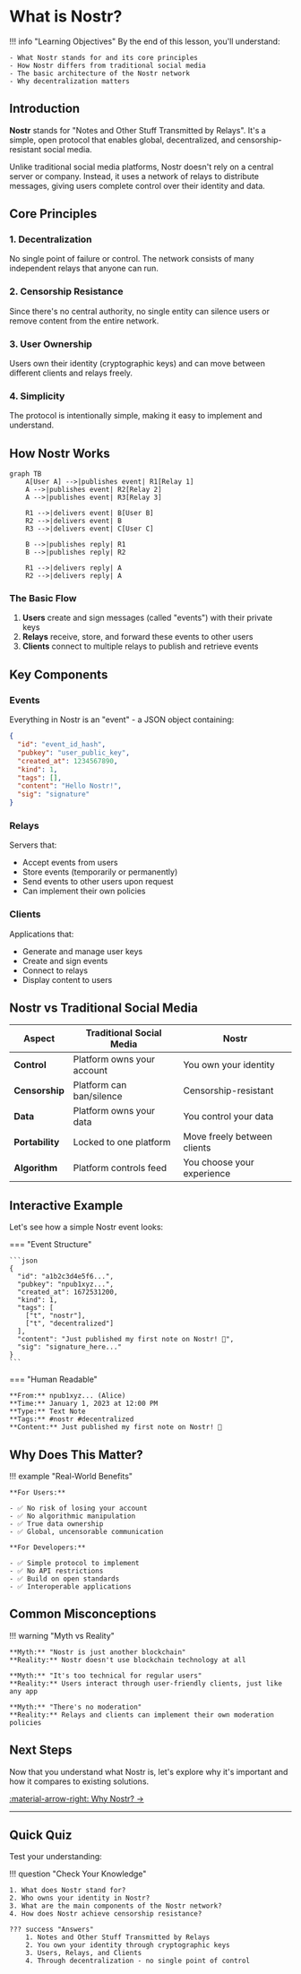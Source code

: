 # What is Nostr?

!!! info "Learning Objectives"
    By the end of this lesson, you'll understand:
    
    - What Nostr stands for and its core principles
    - How Nostr differs from traditional social media
    - The basic architecture of the Nostr network
    - Why decentralization matters

## Introduction

**Nostr** stands for "Notes and Other Stuff Transmitted by Relays". It's a simple, open protocol that enables global, decentralized, and censorship-resistant social media.

Unlike traditional social media platforms, Nostr doesn't rely on a central server or company. Instead, it uses a network of relays to distribute messages, giving users complete control over their identity and data.

## Core Principles

### 1. Decentralization
No single point of failure or control. The network consists of many independent relays that anyone can run.

### 2. Censorship Resistance
Since there's no central authority, no single entity can silence users or remove content from the entire network.

### 3. User Ownership
Users own their identity (cryptographic keys) and can move between different clients and relays freely.

### 4. Simplicity
The protocol is intentionally simple, making it easy to implement and understand.

## How Nostr Works

```mermaid
graph TB
    A[User A] -->|publishes event| R1[Relay 1]
    A -->|publishes event| R2[Relay 2]
    A -->|publishes event| R3[Relay 3]
    
    R1 -->|delivers event| B[User B]
    R2 -->|delivers event| B
    R3 -->|delivers event| C[User C]
    
    B -->|publishes reply| R1
    B -->|publishes reply| R2
    
    R1 -->|delivers reply| A
    R2 -->|delivers reply| A
```

### The Basic Flow

1. **Users** create and sign messages (called "events") with their private keys
2. **Relays** receive, store, and forward these events to other users
3. **Clients** connect to multiple relays to publish and retrieve events

## Key Components

### Events
Everything in Nostr is an "event" - a JSON object containing:

```json
{
  "id": "event_id_hash",
  "pubkey": "user_public_key", 
  "created_at": 1234567890,
  "kind": 1,
  "tags": [],
  "content": "Hello Nostr!",
  "sig": "signature"
}
```

### Relays
Servers that:

- Accept events from users
- Store events (temporarily or permanently)
- Send events to other users upon request
- Can implement their own policies

### Clients
Applications that:

- Generate and manage user keys
- Create and sign events
- Connect to relays
- Display content to users

## Nostr vs Traditional Social Media

| Aspect | Traditional Social Media | Nostr |
|--------|-------------------------|-------|
| **Control** | Platform owns your account | You own your identity |
| **Censorship** | Platform can ban/silence | Censorship-resistant |
| **Data** | Platform owns your data | You control your data |
| **Portability** | Locked to one platform | Move freely between clients |
| **Algorithm** | Platform controls feed | You choose your experience |

## Interactive Example

Let's see how a simple Nostr event looks:

=== "Event Structure"

    ```json
    {
      "id": "a1b2c3d4e5f6...",
      "pubkey": "npub1xyz...",
      "created_at": 1672531200,
      "kind": 1,
      "tags": [
        ["t", "nostr"],
        ["t", "decentralized"]
      ],
      "content": "Just published my first note on Nostr! 🚀",
      "sig": "signature_here..."
    }
    ```

=== "Human Readable"

    **From:** npub1xyz... (Alice)  
    **Time:** January 1, 2023 at 12:00 PM  
    **Type:** Text Note  
    **Tags:** #nostr #decentralized  
    **Content:** Just published my first note on Nostr! 🚀

## Why Does This Matter?

!!! example "Real-World Benefits"
    
    **For Users:**
    
    - ✅ No risk of losing your account
    - ✅ No algorithmic manipulation
    - ✅ True data ownership
    - ✅ Global, uncensorable communication
    
    **For Developers:**
    
    - ✅ Simple protocol to implement
    - ✅ No API restrictions
    - ✅ Build on open standards
    - ✅ Interoperable applications

## Common Misconceptions

!!! warning "Myth vs Reality"
    
    **Myth:** "Nostr is just another blockchain"  
    **Reality:** Nostr doesn't use blockchain technology at all
    
    **Myth:** "It's too technical for regular users"  
    **Reality:** Users interact through user-friendly clients, just like any app
    
    **Myth:** "There's no moderation"  
    **Reality:** Relays and clients can implement their own moderation policies

## Next Steps

Now that you understand what Nostr is, let's explore why it's important and how it compares to existing solutions.

<div class="next-lesson">
  <a href="../why-nostr/" class="btn btn-primary">
    :material-arrow-right: Why Nostr? →
  </a>
</div>

---

## Quick Quiz

Test your understanding:

!!! question "Check Your Knowledge"
    
    1. What does Nostr stand for?
    2. Who owns your identity in Nostr?
    3. What are the main components of the Nostr network?
    4. How does Nostr achieve censorship resistance?
    
    ??? success "Answers"
        1. Notes and Other Stuff Transmitted by Relays
        2. You own your identity through cryptographic keys
        3. Users, Relays, and Clients
        4. Through decentralization - no single point of control 